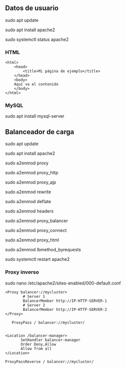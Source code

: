 ## Datos de usuario
sudo apt update

sudo apt install apache2

sudo systemctl status apache2

### HTML
```
<html>
	<head>
		<title>Mi página de ejemplo</title>
	</head>
	<body>
	Aquí va el contenido
	</body>
</html>
```

### MySQL
sudo apt install mysql-server

## Balanceador de carga
sudo apt update

sudo apt install apache2

sudo a2enmod proxy

sudo a2enmod proxy_http

sudo a2enmod proxy_ajp

sudo a2enmod rewrite

sudo a2enmod deflate

sudo a2enmod headers

sudo a2enmod proxy_balancer

sudo a2enmod proxy_connect

sudo a2enmod proxy_html

sudo a2enmod lbmethod_byrequests

sudo systemctl restart apache2


### Proxy inverso
sudo nano /etc/apache2/sites-enabled/000-default.conf
```
<Proxy balancer://mycluster>
        # Server 1
        BalancerMember http://IP-HTTP-SERVER-1
        # Server 2
        BalancerMember http://IP-HTTP-SERVER-2
</Proxy>

   ProxyPass / balancer://mycluster/


<Location /balancer-manager>
       SetHandler balancer-manager
       Order Deny,Allow
       Allow from all
</Location>

ProxyPassReverse / balancer://mycluster/
```
